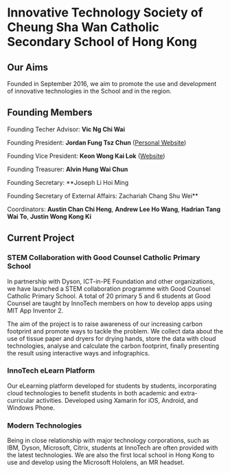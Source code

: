 # Innovative Technology Society of Cheung Sha Wan Catholic Secondary School of Hong Kong

## Our Aims

Founded in September 2016, we aim to promote the use and development of innovative technologies in the School and in the region.

## Founding Members

Founding Techer Advisor: **Vic Ng Chi Wai**

Founding President: **Jordan Fung Tsz Chun** ([Personal Website](http://www.jordanfung.com))

Founding Vice President: **Keon Wong Kai Lok** ([Website](http://designheaven8.wixsite.com/lego-mania-official))

Founding Treasurer: **Alvin Hung Wai Chun**

Founding Secretary: **Joseph Li Hoi Ming

Founding Secretary of External Affairs: Zachariah Chang Shu Wei**

Coordinators: **Austin Chan Chi Heng**, **Andrew Lee Ho Wang**, **Hadrian Tang Wai To**, **Justin Wong Kong Ki**

## Current Project

### STEM Collaboration with Good Counsel Catholic Primary School

In partnership with Dyson, ICT-in-PE Foundation and other organizations, we have launched a STEM collaboration programme with Good Counsel Catholic Primary School. A total of 20 primary 5 and 6 students at Good Counsel are taught by InnoTech members on how to develop apps using MIT App Inventor 2. 

The aim of the project is to raise awareness of our increasing carbon footprint and promote ways to tackle the problem. We collect data about the use of tissue paper and dryers for drying hands, store the data with cloud technologies, analyse and calculate the carbon footprint, finally presenting the result using interactive ways and infographics.

### InnoTech eLearn Platform

Our eLearning platform developed for students by students, incorporating cloud technologies to benefit students in both academic and extra-curricular activities. Developed using Xamarin for iOS, Android, and Windows Phone.

### Modern Technologies

Being in close relationship with major technology corporations, such as IBM, Dyson, Microsoft, Citrix, students at InnoTech are often provided with the latest technologies. We are also the first local school in Hong Kong to use and develop using the Microsoft Hololens, an MR headset. 
